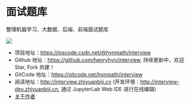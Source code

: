 # 面试题库

整理机器学习、大数据、后端、前端面试题库

![](https://csdn-665-inscode.s3.cn-north-1.jdcloud-oss.com/inscode/202307/anonymous/1690337774417-27897732-CUCxcHMlPCJjHanvt5otGFIVYnhWRx51/large)

- 项目地址：<https://inscode.csdn.net/@hynmath/interview>
- Github 地址：<https://github.com/henryhyn/interview>, 持续更新中，欢迎 Star, Fork 共建！
- GitCode 地址：<https://gitcode.net/hynmath/interview>
- 阅读地址：<http://interview.zhiyuanbiji.cn> (开发环境：<http://interview-dev.zhiyuanbiji.cn>, 通过 JupyterLab Web IDE 进行在线编辑)
- [关于作者](../../common/contact)
